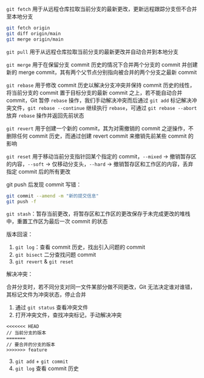 `git fetch` 用于从远程仓库拉取当前分支的最新更改，更新远程跟踪分支但不合并至本地分支

```bash
git fetch origin
git diff origin/main
git merge origin/main
```

`git pull` 用于从远程仓库拉取当前分支的最新更改并自动合并到本地分支

`git merge` 用于在保留分支 commit 历史的情况下合并两个分支的 commit 并创建新的 merge commit，其有两个父节点分别指向被合并的两个分支之最新 commit

`git rebase` 用于修改 commit 历史以解决分支冲突并保持 commit 历史的线性，将当前分支的 commit 置于目标分支的最新 commit 之上，若不能自动合并 commit，Git 暂停 `rebase` 操作，我们手动解决冲突而后通过 `git add` 标记解决冲突文件，`git rebase --continue` 继续执行 `rebase`，可通过 `git rebase --abort` 放弃 `rebase` 操作并返回先前状态

`git revert` 用于创建一个新的 commit，其为对需撤销的 commit 之逆操作，不删除任何 commit 历史，而通过创建 revert commit 来撤销先前某些 commit 的影响

`git reset` 用于移动当前分支指针回某个指定的 commit，`--mixed` -> 撤销暂存区的内容，`--soft` -> 仅移动分支头，`--hard` -> 撤销暂存区和工作区的内容，丢弃指定 commit 后的所有更改

git push 后发现 commit 写错：

```bash
git commit --amend -m "新的提交信息"
git push -f
```

`git stash`：暂存当前更改，将暂存区和工作区的更改保存于未完成更改的堆栈中，重置工作区为最后一次 commit 的状态

版本回滚：

1. `git log`：查看 commit 历史，找出引入问题的 commit
2. `git bisect` 二分查找问题 commit
3. `git revert` & `git reset`

解决冲突：

合并分支时，若不同分支对同一文件某部分做不同更改，Git 无法决定谁对谁错，其标记文件为冲突状态，停止合并

1. 通过 `git status` 查看冲突文件
2. 打开冲突文件，查找冲突标记，手动解决冲突

```
<<<<<<< HEAD
// 当前分支的版本
=======
// 要合并的分支的版本
>>>>>>> feature
```

3. `git add` + `git commit`
4. `git log` 查看 commit 历史
